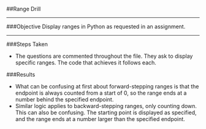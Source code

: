 ##Range Drill

___
###Objective
Display ranges in Python as requested in an assignment.

---

###Steps Taken
* The questions are commented throughout the file. They ask to display specific ranges. The code that achieves it follows each.


###Results
* What can be confusing at first about forward-stepping ranges is that the endpoint is always counted from a start of 0, so the range ends at a number behind the specified endpoint. 
* Similar logic applies to backward-stepping ranges, only counting down. This can also be confusing. The starting point is displayed as specified, and the range ends at a number larger than the specified endpoint.


